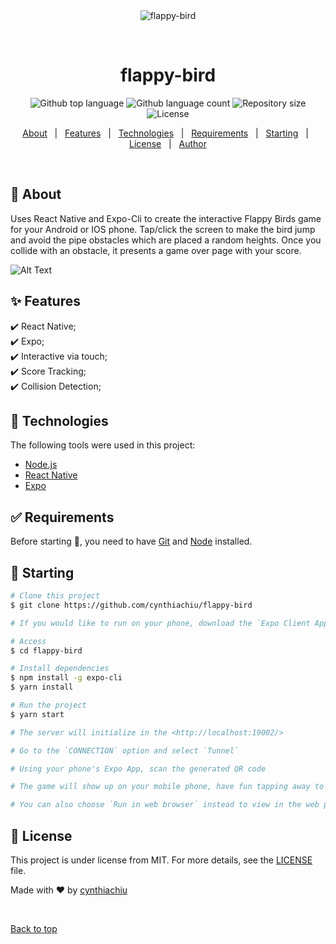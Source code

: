 <div align="center" id="top"> 
  <img src="./.github/app.gif" alt="flappy-bird" />

  &#xa0;

  <!-- <a href="https://flappy-bird.netlify.app">Demo</a> -->
</div>

<h1 align="center">flappy-bird</h1>

<p align="center">
  <img alt="Github top language" src="https://img.shields.io/github/languages/top/cynthiachiu/flappy-bird?color=56BEB8">

  <img alt="Github language count" src="https://img.shields.io/github/languages/count/cynthiachiu/flappy-bird?color=56BEB8">

  <img alt="Repository size" src="https://img.shields.io/github/repo-size/cynthiachiu/flappy-bird?color=56BEB8">

  <img alt="License" src="https://img.shields.io/github/license/cynthiachiu/flappy-bird?color=56BEB8">

  <!-- <img alt="Github issues" src="https://img.shields.io/github/issues/cynthiachiu/flappy-bird?color=56BEB8" /> -->

  <!-- <img alt="Github forks" src="https://img.shields.io/github/forks/cynthiachiu/flappy-bird?color=56BEB8" /> -->

  <!-- <img alt="Github stars" src="https://img.shields.io/github/stars/cynthiachiu/flappy-bird?color=56BEB8" /> -->
</p>

<!-- Status -->

<!-- <h4 align="center"> 
	🚧  flappy-bird 🚀 Under construction...  🚧
</h4> 

<hr> -->

<p align="center">
  <a href="#dart-about">About</a> &#xa0; | &#xa0; 
  <a href="#sparkles-features">Features</a> &#xa0; | &#xa0;
  <a href="#rocket-technologies">Technologies</a> &#xa0; | &#xa0;
  <a href="#white_check_mark-requirements">Requirements</a> &#xa0; | &#xa0;
  <a href="#checkered_flag-starting">Starting</a> &#xa0; | &#xa0;
  <a href="#memo-license">License</a> &#xa0; | &#xa0;
  <a href="https://github.com/cynthiachiu" target="_blank">Author</a>
</p>

<br>

## :dart: About ##

Uses React Native and Expo-Cli to create the interactive Flappy Birds game for your Android or IOS phone. Tap/click the screen to make the bird jump and avoid the pipe obstacles which are placed a random heights. Once you collide with an obstacle, it presents a game over page with your score.

![Alt Text](demo.gif)

## :sparkles: Features ##

:heavy_check_mark: React Native;\
:heavy_check_mark: Expo;\
:heavy_check_mark: Interactive via touch;\
:heavy_check_mark: Score Tracking;\
:heavy_check_mark: Collision Detection;

## :rocket: Technologies ##

The following tools were used in this project:

- [Node.js](https://nodejs.org/en/)
- [React Native](https://reactnative.dev/)
- [Expo](https://docs.expo.dev/workflow/expo-cli/)

## :white_check_mark: Requirements ##

Before starting :checkered_flag:, you need to have [Git](https://git-scm.com) and [Node](https://nodejs.org/en/) installed.

## :checkered_flag: Starting ##

```bash
# Clone this project
$ git clone https://github.com/cynthiachiu/flappy-bird

# If you would like to run on your phone, download the `Expo Client App` 

# Access
$ cd flappy-bird

# Install dependencies
$ npm install -g expo-cli
$ yarn install

# Run the project
$ yarn start

# The server will initialize in the <http://localhost:19002/>

# Go to the `CONNECTION` option and select `Tunnel`

# Using your phone's Expo App, scan the generated QR code

# The game will show up on your mobile phone, have fun tapping away to make the bird jump!

# You can also choose `Run in web browser` instead to view in the web page
```

## :memo: License ##

This project is under license from MIT. For more details, see the [LICENSE](LICENSE.md) file.


Made with :heart: by <a href="https://github.com/cynthiachiu" target="_blank">cynthiachiu</a>

&#xa0;

<a href="#top">Back to top</a>
